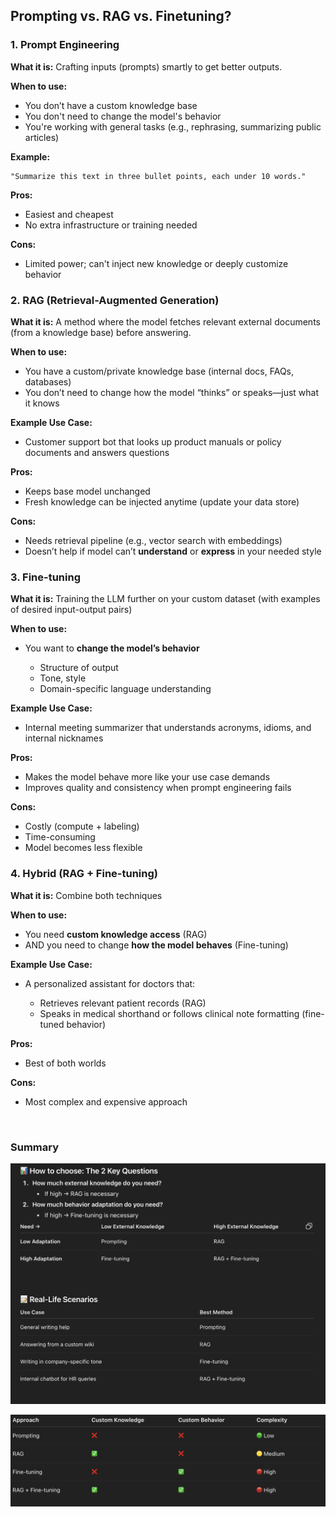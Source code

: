 ## Prompting vs. RAG vs. Finetuning?

### 1. **Prompt Engineering**

**What it is:** Crafting inputs (prompts) smartly to get better outputs.

**When to use:**

* You don’t have a custom knowledge base
* You don't need to change the model's behavior
* You're working with general tasks (e.g., rephrasing, summarizing public articles)

**Example:**

```plaintext
"Summarize this text in three bullet points, each under 10 words."
```

**Pros:**

* Easiest and cheapest
* No extra infrastructure or training needed

**Cons:**

* Limited power; can't inject new knowledge or deeply customize behavior



### 2. **RAG (Retrieval-Augmented Generation)**

**What it is:** A method where the model fetches relevant external documents (from a knowledge base) before answering.

**When to use:**

* You have a custom/private knowledge base (internal docs, FAQs, databases)
* You don’t need to change how the model “thinks” or speaks—just what it knows

**Example Use Case:**

* Customer support bot that looks up product manuals or policy documents and answers questions

**Pros:**

* Keeps base model unchanged
* Fresh knowledge can be injected anytime (update your data store)

**Cons:**

* Needs retrieval pipeline (e.g., vector search with embeddings)
* Doesn’t help if model can’t **understand** or **express** in your needed style


### 3. **Fine-tuning**

**What it is:** Training the LLM further on your custom dataset (with examples of desired input-output pairs)

**When to use:**

* You want to **change the model’s behavior**

  * Structure of output
  * Tone, style
  * Domain-specific language understanding

**Example Use Case:**

* Internal meeting summarizer that understands acronyms, idioms, and internal nicknames

**Pros:**

* Makes the model behave more like your use case demands
* Improves quality and consistency when prompt engineering fails

**Cons:**

* Costly (compute + labeling)
* Time-consuming
* Model becomes less flexible


### 4. **Hybrid (RAG + Fine-tuning)**

**What it is:** Combine both techniques

**When to use:**

* You need **custom knowledge access** (RAG)
* AND you need to change **how the model behaves** (Fine-tuning)

**Example Use Case:**

* A personalized assistant for doctors that:

  * Retrieves relevant patient records (RAG)
  * Speaks in medical shorthand or follows clinical note formatting (fine-tuned behavior)

**Pros:**

* Best of both worlds

**Cons:**

* Most complex and expensive approach

<br>

### Summary

![alt text](image.png)


![alt text](image-1.png)


